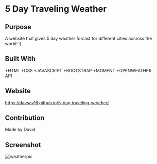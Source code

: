 # 5 Day Traveling Weather 

## Purpose
A website that gives 5 day weather forcast for different cities accross the world! :)

## Built With
*HTML
*CSS
*JAVASCRIPT
*BOOTSTRAP
*MOMENT
*OPENWEATHER API

## Website
https://davsav16.github.io/5-day-traveling-weather/


## Contribution 
Made by David

## Screenshot
![weatherpic](https://user-images.githubusercontent.com/77703087/115979862-9e2ce180-a545-11eb-873d-63d8878f5c27.PNG)

